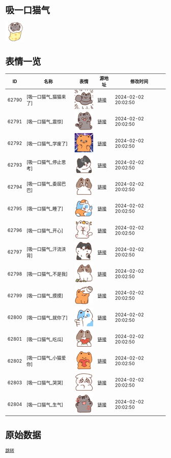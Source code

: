 # 吸一口猫气

<img src="./cover.png" height="60" alt="cover" />

# 表情一览

|ID|名称|表情|源地址|修改时间|
|----|----|----|----|----|
|62790|[吸一口猫气_猫猫来了]|<img src="./pic/062790_%5B吸一口猫气_猫猫来了%5D.png" height="60" alt="猫猫来了"/>|[链接](https://i0.hdslb.com/bfs/garb/b200b45b3136f8c497dffbc1e064f84752440b88.png)|2024-02-02 20:02:50|
|62791|[吸一口猫气_震惊]|<img src="./pic/062791_%5B吸一口猫气_震惊%5D.png" height="60" alt="震惊"/>|[链接](https://i0.hdslb.com/bfs/garb/b699793c1164d2f7ccbc0c402b385e21050a7c92.png)|2024-02-02 20:02:50|
|62792|[吸一口猫气_学废了]|<img src="./pic/062792_%5B吸一口猫气_学废了%5D.png" height="60" alt="学废了"/>|[链接](https://i0.hdslb.com/bfs/garb/ef192cc32f6d3a41586b2cdb0601f011e4cb5726.png)|2024-02-02 20:02:50|
|62793|[吸一口猫气_停止思考]|<img src="./pic/062793_%5B吸一口猫气_停止思考%5D.png" height="60" alt="停止思考"/>|[链接](https://i0.hdslb.com/bfs/garb/0aefcc48f904b280aba4f8d767db079d613532ec.png)|2024-02-02 20:02:50|
|62794|[吸一口猫气_委屈巴巴]|<img src="./pic/062794_%5B吸一口猫气_委屈巴巴%5D.png" height="60" alt="委屈巴巴"/>|[链接](https://i0.hdslb.com/bfs/garb/a4015c7bbb4c78d1964a02d01171dfd6bfc63057.png)|2024-02-02 20:02:50|
|62795|[吸一口猫气_睡了]|<img src="./pic/062795_%5B吸一口猫气_睡了%5D.png" height="60" alt="睡了"/>|[链接](https://i0.hdslb.com/bfs/garb/f2e52c9d3d01f5e8357299803f9e7c2fb06e7169.png)|2024-02-02 20:02:50|
|62796|[吸一口猫气_开心]|<img src="./pic/062796_%5B吸一口猫气_开心%5D.png" height="60" alt="开心"/>|[链接](https://i0.hdslb.com/bfs/garb/ebb9f54d76ab5a6735b2e48f27500884f5c0de3b.png)|2024-02-02 20:02:50|
|62797|[吸一口猫气_汗流浃背]|<img src="./pic/062797_%5B吸一口猫气_汗流浃背%5D.png" height="60" alt="汗流浃背"/>|[链接](https://i0.hdslb.com/bfs/garb/977d04d6830f89443c9f1381f706bf497c100855.png)|2024-02-02 20:02:50|
|62798|[吸一口猫气_不是我]|<img src="./pic/062798_%5B吸一口猫气_不是我%5D.png" height="60" alt="不是我"/>|[链接](https://i0.hdslb.com/bfs/garb/c1e48d9cafff2e5aebe5398721f62cb80ff8b847.png)|2024-02-02 20:02:50|
|62799|[吸一口猫气_摸摸]|<img src="./pic/062799_%5B吸一口猫气_摸摸%5D.png" height="60" alt="摸摸"/>|[链接](https://i0.hdslb.com/bfs/garb/59f2dc7407d555deffe3de14dce5dba2e5a80cbf.png)|2024-02-02 20:02:50|
|62800|[吸一口猫气_就你了]|<img src="./pic/062800_%5B吸一口猫气_就你了%5D.png" height="60" alt="就你了"/>|[链接](https://i0.hdslb.com/bfs/garb/6fdd7d72483d44426aa7e7d2c91dbbe6b5920229.png)|2024-02-02 20:02:50|
|62801|[吸一口猫气_吃瓜]|<img src="./pic/062801_%5B吸一口猫气_吃瓜%5D.png" height="60" alt="吃瓜"/>|[链接](https://i0.hdslb.com/bfs/garb/50a69a0d9861788de5fa0b256d65c267c1c083c4.png)|2024-02-02 20:02:50|
|62802|[吸一口猫气_小猫爱你]|<img src="./pic/062802_%5B吸一口猫气_小猫爱你%5D.png" height="60" alt="小猫爱你"/>|[链接](https://i0.hdslb.com/bfs/garb/ce70fcb4f3465e5ce5e17852cb292cb98766a46c.png)|2024-02-02 20:02:50|
|62803|[吸一口猫气_哭哭]|<img src="./pic/062803_%5B吸一口猫气_哭哭%5D.png" height="60" alt="哭哭"/>|[链接](https://i0.hdslb.com/bfs/garb/dc6d44596a018b91cc9cac1f3459d592a08f96d6.png)|2024-02-02 20:02:50|
|62804|[吸一口猫气_生气]|<img src="./pic/062804_%5B吸一口猫气_生气%5D.png" height="60" alt="生气"/>|[链接](https://i0.hdslb.com/bfs/garb/a9282e01656125f0a3160a407c5199d743796a9c.png)|2024-02-02 20:02:50|

# 原始数据

[跳转](./raw.json)

